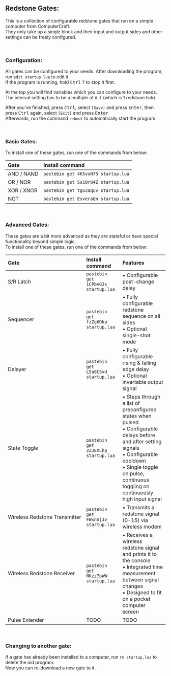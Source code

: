 ## Redstone Gates:
This is a collection of configurable redstone gates that run on a simple computer from ComputerCraft.  
They only take up a single block and their input and output sides and other settings can be freely configured.  

<br>

### Configuration:
All gates can be configured to your needs. After downloading the program, run `edit startup.lua` to edit it.  
If the program is running, hold <kbd>Ctrl</kbd> <kbd>T</kbd> to stop it first.  
  
At the top you will find variables which you can configure to your needs.  
The interval setting has to be a multiple of `0.1` (which is 1 redstone tick).  
  
After you've finished, press <kbd>Ctrl</kbd>, select `[Save]` and press <kbd>Enter</kbd>, then press <kbd>Ctrl</kbd> again, select `[Exit]` and press <kbd>Enter</kbd>  
Afterwards, run the command `reboot` to automatically start the program.

<br>

### Basic Gates:
To install one of these gates, run one of the commands from below:

| Gate | Install command |
| :-- | :-- |
| AND / NAND | `pastebin get 4KSvxN75 startup.lua` |
| OR / NOR | `pastebin get Ss10r84Z startup.lua` |
| XOR / XNOR | `pastebin get tgx2aquv startup.lua` |
| NOT | `pastebin get EsveraQn startup.lua` |

<br>

### Advanced Gates:
These gates are a bit more advanced as they are stateful or have special functionality beyond simple logic.  
To install one of these gates, run one of the commands from below:

| Gate | Install command | Features |
| :-- | :-- | :-- |
| S/R Latch | `pastebin get 1CPbvG3s startup.lua` | &bull; Configurable post-change delay |
| Sequencer | `pastebin get fzZgHDkp startup.lua` | &bull; Fully configurable redstone sequence on all sides<br>&bull; Optional single-shot mode |
| Delayer | `pastebin get L5a8CSvU startup.lua` | &bull; Fully configurable rising & falling edge delay<br>&bull; Optional invertable output signal |
| State&nbsp;Toggle | `pastebin get 2ZJEXLhp startup.lua` | &bull; Steps through a list of preconfigured states when pulsed<br>&bull; Configurable delays before and after setting signals<br>&bull; Configurable cooldown<br>&bull; Single toggle on pulse, continuous toggling on continuously high input signal |
| Wireless&nbsp;Redstone&nbsp;Transmitter | `pastebin get FWxn5jJv startup.lua` | &bull; Transmits a redstone signal (0-15) via wireless modem |
| Wireless&nbsp;Redstone&nbsp;Receiver | `pastebin get NKzz7pWW startup.lua` | &bull; Receives a wireless redstone signal and prints it to the console<br>&bull; Integrated time measurement between signal changes<br>&bull; Designed to fit on a pocket computer screen |
| Pulse&nbsp;Extender | TODO | TODO |

<br>

### Changing to another gate:
If a gate has already been installed to a computer, run `rm startup.lua` to delete the old program.  
Now you can re-download a new gate to it.
